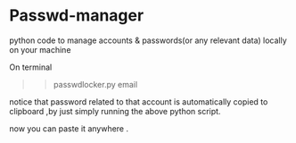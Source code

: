 # Passwd-manager
 python code to manage accounts &amp; passwords(or any relevant data) locally on your machine


On terminal 
>>passwdlocker.py email

notice that password related to that account is automatically copied to clipboard ,by just simply running the above python script.

now you can paste it anywhere . 
